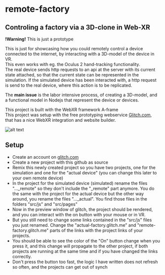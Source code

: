 # remote-factory
## Controling a factory via a 3D-clone in Web-XR

**!Warning!** This is just a prototype<br>

This is just for showcasing how you could remotely control a device connected to the internet, by interacting with a 3D-model of the device in VR.<br>
This even works with eg. the Oculus 2 hand-tracking functionality.<br>
The real device sends http requests to an api at the server with its current state attached, so that the current state can be represented in the simulation. If the simulated device has been interacted with, a http request is send to the real device, where this action is to be replicated.<br>

The **main issue** is the labor intensive process, of creating a 3D-model, and a functional model in Nodejs that represent the device or devices.<br>

This project is built with the WebXR framework A-frame<br>
This project was setup with the free prototyping webservice [Glitch.com](https://glitch.com), that has a nice WebXR integration and website builder.<br>

![alt text](machine_interaction.gif "Machine interaction in VR")

## Setup

* Create an account on [glitch.com](https://glitch.com)
* Create a new project with this github as source
* Remix this newly created project so you have two projects, one for the simulation and one for the "actual device" (you can change this later to your own remote device)
* In the project for the simulated device (simulated) rename the files "..._remote" so they don't include the "_remote" part anymore. You do the same with the project for the actual device but the other way around, you rename the files "..._actual". You find those files in the folders "src/js" and "src/pages"
* Now in the preview window of glitch, the project should be rendered, and you can interact with the on button with your mouse or in VR.
* But you still need to change some links contained in the "src/js" files you just renamed. Change the "actual-factory.glitch.me" and "remote-factory.glitch.me" parts of the links with the project links of your projects.
* You should be able to see the color of the "On" button change when you press it, and this change will propagate to the other project, if both projects are running at the same time and if you have changed the links correctly.
* Don't press the button too fast, the logic I have written does not refresh so often, and the projects can get out of synch
